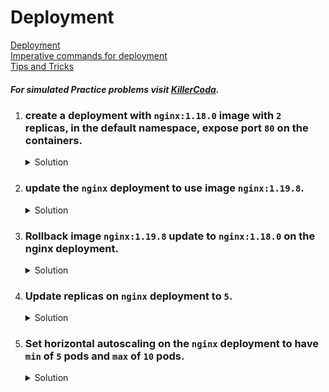 # Deployment

[Deployment](https://kubernetes.io/docs/concepts/workloads/controllers/deployment/)
</br>
[Imperative commands for deployment](https://kubernetes.io/docs/reference/kubectl/quick-reference/#interacting-with-deployments-and-services)
</br>
[Tips and Tricks](https://github.com/atul-ram/killercoda-scenarios/blob/master/tips_and_tricks.md)

##### For simulated Practice problems visit [KillerCoda](https://killercoda.com/amitk).

1.  ### create a deployment with `nginx:1.18.0` image with `2` replicas, in the default namespace, expose port `80` on the containers.

    <details><summary>Solution</summary>
      <p>

      ```bash
      #generate yaml file
      k create deploy nginx --image=nginx:1.18.0 --replicas=2 --dry-run=client -o yaml > deploy.yaml

      #update pod.yaml
      apiVersion: apps/v1
      kind: Deployment
      metadata:
        creationTimestamp: null
        labels:
          app: nginx
        name: nginx
      spec:
        replicas: 2
        selector:
          matchLabels:
            app: nginx
        strategy: {}
        template:
          metadata:
            creationTimestamp: null
            labels:
              app: nginx
          spec:
            containers:
            - image: nginx:1.18.0
              name: nginx
              ports:
                - containerPort: 80
              resources: {}
      status: {}


      # create deployment
      k create -f deploy.yaml
      ```

      </p>
    </details>

1.  ### update the `nginx` deployment to use image `nginx:1.19.8`.

    <details><summary>Solution</summary>
      <p>

      ```bash
      #update the deployment
      k edit deploy nginx 
      # then edit the container image
    
      OR

      # set new image on the deployment
      k set image deploy nginx nginx=nginx:1.19.8
      ```

      </p>
    </details>

1.  ### Rollback image `nginx:1.19.8` update to `nginx:1.18.0` on the nginx deployment.

    <details><summary>Solution</summary>
      <p>

      ```bash
      #update the deployment
      k rollout undo deploy nginx
      # then edit the container image
    
      OR

      # set new image on the deployment
      k set image deploy nginx nginx=nginx:1.18.0
      ```

      </p>
    </details>

1.  ### Update replicas on `nginx` deployment to `5`.

    <details><summary>Solution</summary>
      <p>

      ```bash
      #update the replicas
      k scale deploy nginx --replicas=5
    
      OR

      # edit the deploy & set the replicas
      k edit deploy nginx 
      ```

      </p>
    </details>

1.  ### Set horizontal autoscaling on the `nginx` deployment to have `min` of `5` pods and `max` of `10` pods.

    <details><summary>Solution</summary>
      <p>

      ```bash
      #update the replicas
      k autoscale deploy nginx --min=5 --max=10

      # check the horizontal auto scaler
      k get hpa nginx
      ```

      </p>
    </details>

